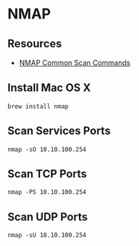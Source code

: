 # NMAP

## Resources

- [NMAP Common Scan Commands](https://www.cyberciti.biz/tips/linux-scanning-network-for-open-ports.html)

## Install Mac OS X

```console
brew install nmap
```

## Scan Services Ports

```console
nmap -sO 10.10.100.254
```

## Scan TCP Ports

```console
nmap -PS 10.10.100.254
```

## Scan UDP Ports

```console
nmap -sU 10.10.100.254
```
